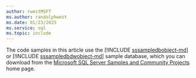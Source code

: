 ```yaml
---
author: rwestMSFT
ms.author: randolphwest
ms.date: 01/23/2025
ms.service: sql
ms.topic: include
---
```

The code samples in this article use the [!INCLUDE [sssampledbobject-md](sssampledbobject-md.md)] or [!INCLUDE [sssampledbdwobject-md](sssampledbdwobject-md.md)] sample database, which you can download from the [Microsoft SQL Server Samples and Community Projects](https://go.microsoft.com/fwlink/?LinkID=85384) home page.